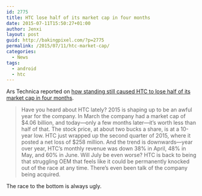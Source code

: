 ```yaml
---
id: 2775
title: HTC lose half of its market cap in four months
date: 2015-07-11T15:50:27+01:00
author: Jenxi
layout: post
guid: http://bakingpixel.com/?p=2775
permalink: /2015/07/11/htc-market-cap/
categories:
  - News
tags:
  - android
  - htc
---
```

Ars Technica reported on [how standing still caused HTC to lose half of its market cap in four months](http://arstechnica.com/gadgets/2015/07/help-this-company-a-post-mortem-of-htcs-horrible-start-to-2015/).

> Have you heard about HTC lately? 2015 is shaping up to be an awful year for the company. In March the company had a market cap of $4.06 billion, and today—only a few months later—it&#8217;s worth less than half of that. The stock price, at about two bucks a share, is at a 10-year low. HTC just wrapped up the second quarter of 2015, where it posted a net loss of $258 million. And the trend is downwards—year over year, HTC&#8217;s monthly revenue was down 38% in April, 48% in May, and 60% in June. Will July be even worse? HTC is back to being that struggling OEM that feels like it could be permanently knocked out of the race at any time. There&#8217;s even been talk of the company being acquired. 

The race to the bottom is always ugly.